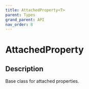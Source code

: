 ```yaml
---
title: AttachedProperty<T>
parent: Types
grand_parent: API
nav_order: 8
---
```

# AttachedProperty<T>
## Description
Base class for attached properties.
